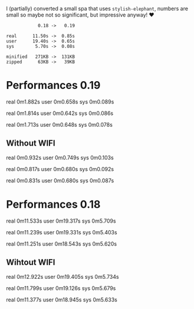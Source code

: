 I (partially) converted a small spa that uses `stylish-elephant`, numbers are small so maybe not so significant, but impressive anyway! :heart:
```
            0.18 ->   0.19

real      11.50s ->  0.85s
user      19.40s ->  0.65s
sys        5.70s ->  0.08s

minified   271KB ->  131KB
zipped      63KB ->   39KB
```

# Performances 0.19

real	0m1.882s
user	0m0.658s
sys	0m0.089s

real	0m1.814s
user	0m0.642s
sys	0m0.086s

real	0m1.713s
user	0m0.648s
sys	0m0.078s

## Without WIFI

real	0m0.932s
user	0m0.749s
sys	0m0.103s

real	0m0.817s
user	0m0.680s
sys	0m0.092s

real	0m0.831s
user	0m0.680s
sys	0m0.087s

# Performances 0.18

real	0m11.533s
user	0m19.317s
sys	0m5.709s

real	0m11.239s
user	0m19.331s
sys	0m5.403s

real	0m11.251s
user	0m18.543s
sys	0m5.620s

## Wihtout WIFI

real	0m12.922s
user	0m19.405s
sys	0m5.734s

real	0m11.799s
user	0m19.126s
sys	0m5.679s

real	0m11.377s
user	0m18.945s
sys	0m5.633s
